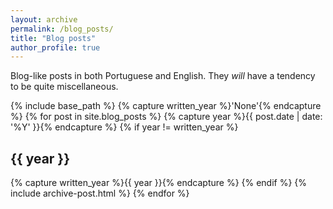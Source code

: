 ```yaml
---
layout: archive
permalink: /blog_posts/
title: "Blog posts"
author_profile: true
---
```


Blog-like posts in both Portuguese and English. They *will* have a tendency to be quite miscellaneous.

{% include base_path %}
{% capture written_year %}'None'{% endcapture %}
{% for post in site.blog_posts %}
  {% capture year %}{{ post.date | date: '%Y' }}{% endcapture %}
  {% if year != written_year %}
    <h2 id="{{ year | slugify }}" class="archive__subtitle">{{ year }}</h2>
    {% capture written_year %}{{ year }}{% endcapture %}
  {% endif %}
  {% include archive-post.html %}
{% endfor %}
